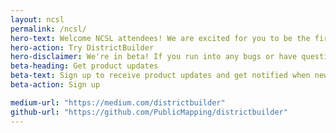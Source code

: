 ```yaml
---
layout: ncsl
permalink: /ncsl/
hero-text: Welcome NCSL attendees! We are excited for you to be the first to try the <b>all-new DistrictBuilder</b>. DistrictBuilder is a free and open source redistricting software tool that empowers the public to draw legal redistricting maps across the country. This beta version features population balance, race demographics breakdown, and block-level editing in 10 states--with more on the way!
hero-action: Try DistrictBuilder
hero-disclaimer: We're in beta! If you run into any bugs or have questions, we'd love to hear from you at <a href="mailto:support@publicmapping.org">support@publicmapping.org</a>.
beta-heading: Get product updates
beta-text: Sign up to receive product updates and get notified when new states are available in DistrictBuilder. We have many exciting features on our <a href="https://github.com/PublicMapping/db-roadmap/projects/1">product roadmap</a> going live in the next few months and you'll be the first to know.
beta-action: Sign up

medium-url: "https://medium.com/districtbuilder"
github-url: "https://github.com/PublicMapping/districtbuilder"
---
```

